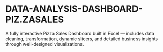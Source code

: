 # DATA-ANALYSIS-DASHBOARD-PIZ.ZASALES
A fully interactive Pizza Sales Dashboard built in Excel — includes data cleaning, transformation, dynamic slicers, and detailed business insights through well-designed visualizations.

